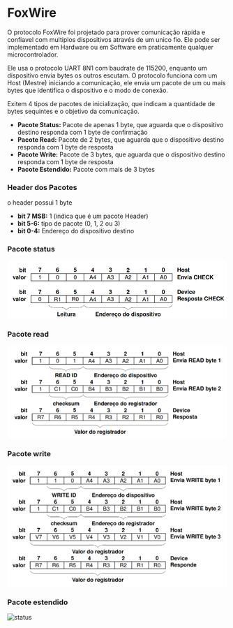 # FoxWire

O protocolo FoxWire foi projetado para prover comunicação rápida e confiavel com multiplos dispositivos através de um unico fio. Ele pode ser implementado em Hardware ou em Software em praticamente qualquer microcontrolador.

Ele usa o protocolo UART 8N1 com baudrate de 115200, enquanto um dispositivo envia bytes os outros escutam. O protocolo funciona com um Host (Mestre) iniciando a comunicação, ele envia um pacote de um ou mais bytes que identifica o dispositivo e o modo de conexão.

Exitem 4 tipos de pacotes de inicialização, que indicam a quantidade de bytes sequintes e o objetivo da comunicação.

* **Pacote Status:** Pacote de apenas 1 byte, que aguarda que o dispositivo destino responda com 1 byte de confirmação
* **Pacote Read:** Pacote de 2 bytes, que aguarda que o dispositivo destino responda com 1 byte de resposta
* **Pacote Write:** Pacote de 3 bytes, que aguarda que o dispositivo destino responda com 1 byte de resposta
* **Pacote Estendido:** Pacote com mais de 3 bytes

### Header dos Pacotes

o header possui 1 byte

* **bit 7 MSB:** 1 (indica que é um pacote Header)
* **bit 5-6:** tipo de pacote (0, 1, 2 ou 3)
* **bit 0-4:** Endereço do dispositivo destino


### Pacote status

![status](status.png)

### Pacote read

![status](read.png)

### Pacote write

![status](write.png)

### Pacote estendido

![status](estendido.png)

